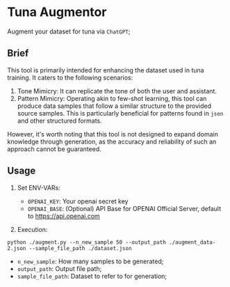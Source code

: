 # Tuna Augmentor
Augment your dataset for tuna via `ChatGPT`;

## Brief
This tool is primarily intended for enhancing the dataset used in tuna training. It caters to the following scenarios:

1. Tone Mimicry: It can replicate the tone of both the user and assistant.
2. Pattern Mimicry: Operating akin to few-shot learning, this tool can produce data samples that follow a similar structure to the provided source samples. This is particularly beneficial for patterns found in `json` and other structured formats.

However, it's worth noting that this tool is not designed to expand domain knowledge through generation, as the accuracy and reliability of such an approach cannot be guaranteed.

## Usage
1. Set ENV-VARs:
    - `OPENAI_KEY`: Your openai secret key
    - `OPENAI_BASE`: (Optional) API Base for OPENAI Official Server, default to https://api.openai.com

2. Execution:
```shell
python ./augment.py --n_new_sample 50 --output_path ./augment_data-2.json --sample_file_path ./dataset.json
```
- `n_new_sample`: How many samples to be generated;
- `output_path`: Output file path;
- `sample_file_path`: Dataset to refer to for generation;



